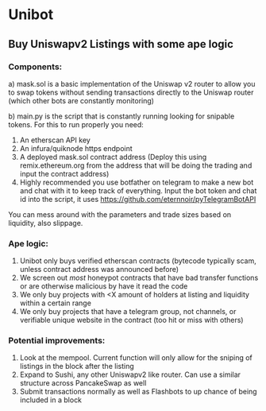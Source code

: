 # Unibot
## Buy Uniswapv2 Listings with some ape logic

### Components:

a) mask.sol is a basic implementation of the Uniswap v2 router to allow you to swap tokens without sending transactions directly to the Uniswap router (which other bots are constantly monitoring)

b) main.py is the script that is constantly running looking for snipable tokens. For this to run properly you need:

1. An etherscan API key
2. An infura/quiknode https endpoint
3. A deployed mask.sol contract address (Deploy this using remix.ethereum.org from the address that will be doing the trading and input the contract address)
4. Highly recommended you use botfather on telegram to make a new bot and chat with it to keep track of everything. Input the bot token and chat id into the script, it uses https://github.com/eternnoir/pyTelegramBotAPI

You can mess around with the parameters and trade sizes based on liquidity, also slippage. 

### Ape logic:

1. Unibot only buys verified etherscan contracts (bytecode typically scam, unless contract address was announced before)
2. We screen out *most* honeypot contracts that have bad transfer functions or are otherwise malicious by have it read the code
3. We only buy projects with <X amount of holders at listing and liquidity within a certain range
4. We only buy projects that have a telegram group, not channels, or verifiable unique website in the contract (too hit or miss with others)

### Potential improvements:

1. Look at the mempool. Current function will only allow for the sniping of listings in the block after the listing
2. Expand to Sushi, any other Uniswapv2 like router. Can use a similar structure across PancakeSwap as well
3. Submit transactions normally as well as Flashbots to up chance of being included in a block
